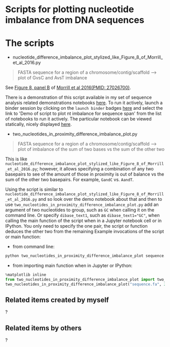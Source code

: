 Scripts for plotting nucleotide imbalance from DNA sequences
============================================================

# The scripts

* nucleotide_difference_imbalance_plot_stylized_like_Figure_8_of_Morrill_et_al_2016.py
> FASTA sequence for a region of a chromosome/contig/scaffold --> plot of GvsC and AvsT imbalance

See [Figure 8, panel B](https://www.ncbi.nlm.nih.gov/pmc/articles/PMC4882425/figure/F8/) of [Morrill et al 2016(PMID: 27026700)](https://www.ncbi.nlm.nih.gov/pubmed/27026700).

There is a demonstration of this script available in my set of sequence analysis related demonstrations notebooks [here](https://github.com/fomightez/cl_sq_demo-binder). To run it actively,  launch a binder session by clicking on the `launch binder` badges [here](https://github.com/fomightez/cl_sq_demo-binder) and select the link to 'Demo of script to plot nt imbalance for sequence span' from the list of notebooks to run it actively.  The particular notebook can be viewed statically, nicely displayed [here](https://nbviewer.jupyter.org/github/fomightez/cl_sq_demo-binder/blob/master/notebooks/Demo%20of%20script%20to%20plot%20nt%20imbalance%20for%20sequence%20span.ipynb).

* two_nucleotides_in_proximity_difference_imbalance_plot.py
> FASTA sequence for a region of a chromosome/contig/scaffold --> plot of imbalance of the sum of two bases vs the sum of the other two

This is like `nucleotide_difference_imbalance_plot_stylized_like_Figure_8_of_Morrill_et_al_2016.py`; however, it allows specifying a combination of any two basepairs to see of the amount of those in proximity is out of balance vs the sum of the other two basepairs. For example, `GandC` vs. `AandT`. 

Using the script is similar to `nucleotide_difference_imbalance_plot_stylized_like_Figure_8_of_Morrill_et_al_2016.py` and so look over the demo notebook about that and then to use `two_nucleotides_in_proximity_difference_imbalance_plot.py` add an argument of two nucleotides to group, such as `GC` when calling it on the command line. Or specify `dibase_text1`, such as `dibase_text1="GC"`, when calling the main function of the script when in a Jupyter notebook cell or in IPython. You only need to specify the one pair, the script or function deduces the other two from the remaining
Example invocations of the script or main function:

- from command line:

```bash
python two_nucleotides_in_proximity_difference_imbalance_plot sequence.fa 20000 GC
```

- from importing main function when in Jupyter or IPython:

```python
%matplotlib inline
from two_nucleotides_in_proximity_difference_imbalance_plot import two_nucleotides_in_proximity_difference_imbalance_plot
two_nucleotides_in_proximity_difference_imbalance_plot("sequence.fa", 20000, dibase_text1="GC", return_plot=True);
```

Related items created by myself
-------------------------------

?

Related items by others
-----------------------

?
